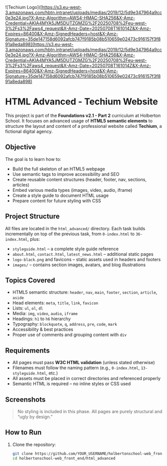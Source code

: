 ![Techium Logo]([https://s3.eu-west-3.amazonaws.com/hbtn.intranet/uploads/medias/2019/12/5d9e347964a9cc0e3e24.jpg?X-Amz-Algorithm=AWS4-HMAC-SHA256&X-Amz-Credential=AKIA4MYA5JM5DUTZGMZG%2F20250708%2Feu-west-3%2Fs3%2Faws4_request&X-Amz-Date=20250708T161014Z&X-Amz-Expires=86400&X-Amz-SignedHeaders=host&X-Amz-Signature=35de147158d6092afcb747f9185b08b510659e02473c916157f3f891a8eda898](https://s3.eu-west-3.amazonaws.com/hbtn.intranet/uploads/medias/2019/12/5d9e347964a9cc0e3e24.jpg?X-Amz-Algorithm=AWS4-HMAC-SHA256&X-Amz-Credential=AKIA4MYA5JM5DUTZGMZG%2F20250708%2Feu-west-3%2Fs3%2Faws4_request&X-Amz-Date=20250708T161014Z&X-Amz-Expires=86400&X-Amz-SignedHeaders=host&X-Amz-Signature=35de147158d6092afcb747f9185b08b510659e02473c916157f3f891a8eda898)

# HTML Advanced - Techium Website

This project is part of the **Foundations v2.1 - Part 2** curriculum at Holberton School. It focuses on advanced usage of **HTML5 semantic elements** to structure the layout and content of a professional website called **Techium**, a fictional digital agency.

## Objective

The goal is to learn how to:

- Build the full skeleton of an HTML5 webpage
- Use semantic tags to improve accessibility and SEO
- Create reusable content structures (header, footer, nav, sections, articles)
- Embed various media types (images, video, audio, iframe)
- Create a style guide to document HTML usage
- Prepare content for future styling with CSS

## Project Structure

All files are located in the `html_advanced/` directory. Each task builds incrementally on top of the previous task, from `0-index.html` to `36-index.html`, plus:

- `styleguide.html` – a complete style guide reference
- `about.html`, `contact.html`, `latest_news.html` – additional static pages
- `logo-black.png` and favicons – static assets used in headers and footers
- `images/` – contains section images, avatars, and blog illustrations

## Topics Covered

- HTML5 semantic structure: `header`, `nav`, `main`, `footer`, `section`, `article`, `aside`
- Head elements: `meta`, `title`, `link`, `favicon`
- Lists: `ul`, `ol`, `dl`
- Media: `img`, `video`, `audio`, `iframe`
- Headings: `h1` to `h6` hierarchy
- Typography: `blockquote`, `q`, `address`, `pre`, `code`, `mark`
- Accessibility & best practices
- Proper use of comments and grouping content with `div`

## Requirements

- All pages must pass **W3C HTML validation** (unless stated otherwise)
- Filenames must follow the naming pattern (e.g., `0-index.html`, `13-styleguide.html`, etc.)
- All assets must be placed in correct directories and referenced properly
- Semantic HTML is required – no inline styles or CSS used

## Screenshots

> No styling is included in this phase. All pages are purely structural and “ugly by design.”

## How to Run

1. Clone the repository:
   ```bash
   git clone https://github.com/YOUR_USERNAME/holbertonschool-web_front_end.git
   cd holbertonschool-web_front_end/html_advanced
